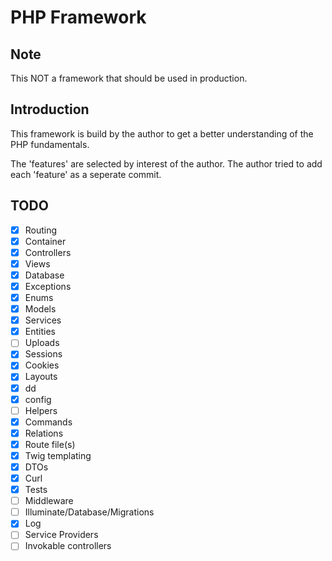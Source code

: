 # PHP Framework

## Note

This NOT a framework that should be used in production.

## Introduction

This framework is build by the author to get a better understanding of the PHP fundamentals.

The 'features' are selected by interest of the author. The author tried to add each 'feature' as a seperate commit.

## TODO

- [X] Routing
- [X] Container
- [X] Controllers
- [X] Views
- [X] Database
- [X] Exceptions
- [X] Enums
- [X] Models
- [X] Services
- [X] Entities
- [ ] Uploads
- [X] Sessions
- [X] Cookies
- [X] Layouts
- [X] dd
- [X] config
- [ ] Helpers
- [X] Commands
- [X] Relations
- [X] Route file(s)
- [X] Twig templating
- [X] DTOs
- [X] Curl
- [X] Tests
- [ ] Middleware
- [ ] Illuminate/Database/Migrations
- [X] Log
- [ ] Service Providers
- [ ] Invokable controllers
